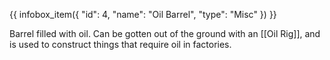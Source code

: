 {{ infobox_item({
	"id": 4,
	"name": "Oil Barrel",
	"type": "Misc"
}) }}

Barrel filled with oil. Can be gotten out of the ground with an [[Oil Rig]], and is used to construct things that require oil in factories.
